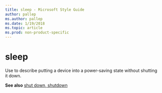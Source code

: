 ```yaml
---
title: sleep - Microsoft Style Guide
author: pallep
ms.author: pallep
ms.date: 1/19/2018
ms.topic: article
ms.prod: non-product-specific
---
```


# sleep

Use to describe putting a device into a power-saving state without shutting it down.

**See also** [shut down, shutdown](/style-guide/a-z-word-list-term-collections/s/shut-down-shutdown)
